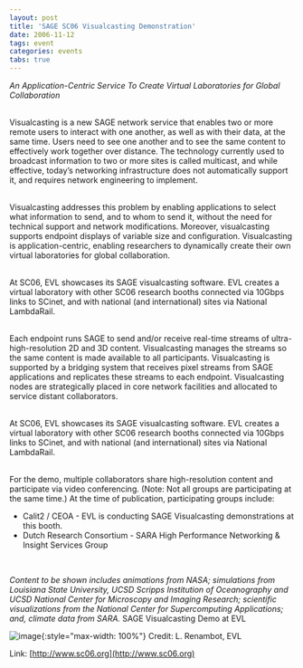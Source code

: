 ```yaml
---
layout: post
title: 'SAGE SC06 Visualcasting Demonstration'
date: 2006-11-12
tags: event
categories: events
tabs: true
---
```


<em>An Application-Centric Service To Create Virtual Laboratories for Global Collaboration</em><br><br>

Visualcasting is a new SAGE network service that enables two or more remote users to interact with one another, as well as with their data, at the same time. Users need to see one another and to see the same content to effectively work together over distance. The technology currently used to broadcast information to two or more sites is called multicast, and while effective, today&rsquo;s networking infrastructure does not automatically support it, and requires network engineering to implement.<br><br>

Visualcasting addresses this problem by enabling applications to select what information to send, and to whom to send it, without the need for technical support and network modifications. Moreover, visualcasting supports endpoint displays of variable size and configuration. Visualcasting is application-centric, enabling researchers to dynamically create their own virtual laboratories for global collaboration.<br><br>

At SC06, EVL showcases its SAGE visualcasting software. EVL creates a virtual laboratory with other SC06 research booths connected via 10Gbps links to SCinet, and with national (and international) sites via National LambdaRail.<br><br>

Each endpoint runs SAGE to send and/or receive real-time streams of ultra-high-resolution 2D and 3D content. Visualcasting manages the streams so the same content is made available to all participants. Visualcasting is supported by a bridging system that receives pixel streams from SAGE applications and replicates these streams to each endpoint. Visualcasting nodes are strategically placed in core network facilities and allocated to service distant collaborators.<br><br>

At SC06, EVL showcases its SAGE visualcasting software. EVL creates a virtual laboratory with other SC06 research booths connected via 10Gbps links to SCinet, and with national (and international) sites via National LambdaRail.<br><br>

For the demo, multiple collaborators share high-resolution content and participate via video conferencing. (Note: Not all groups are participating at the same time.) At the time of publication, participating groups include:<br>
<ul>
<li>Calit2 / CEOA - EVL is conducting SAGE Visualcasting demonstrations at this booth.</li>
<li>Dutch Research Consortium - SARA High Performance Networking &amp; Insight Services Group</li>
</ul><br>

<em>Content to be shown includes animations from NASA; simulations from Louisiana State University, UCSD Scripps Institution of Oceanography and UCSD National Center for Microscopy and Imaging Research; scientific visualizations from the National Center for Supercomputing Applications; and, climate data from SARA.</em>
SAGE Visualcasting Demo at EVL

![image](https://www.evl.uic.edu/output/originals/visualcasting.jpg-srcw.jpg){:style="max-width: 100%"}
Credit: L. Renambot, EVL


Link: [http://www.sc06.org](http://www.sc06.org)
